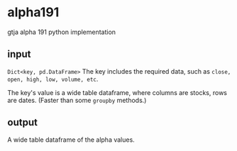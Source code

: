 # alpha191
gtja alpha 191 python implementation

## input
`Dict<key, pd.DataFrame>`
The key includes the required data, such as `close, open, high, low, volume, etc`.

The key's value is a wide table dataframe, where columns are stocks, rows are dates. (Faster than some `groupby` methods.)

## output
A wide table dataframe of the alpha values.